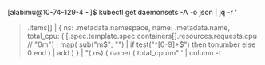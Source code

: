 [alabimu@10-74-129-4 ~]$ kubectl get daemonsets -A -o json | jq -r '
>   .items[] | 
>   {
>     ns: .metadata.namespace,
>     name: .metadata.name,
>     total_cpu: (
>       [.spec.template.spec.containers[].resources.requests.cpu // "0m"]
>       | map(
>           sub("m$"; "") 
>           | if test("^[0-9]+$") then tonumber else 0 end
>         )
>       | add
>     )
>   } 
>   | "\(.ns) \(.name) \(.total_cpu)m"
> ' | column -t
